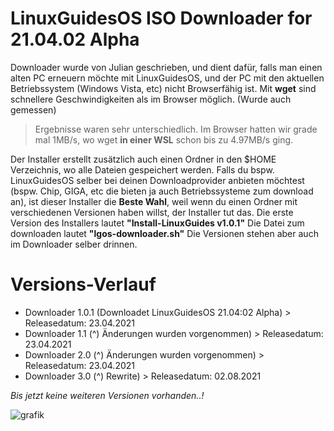 # LinuxGuidesOS ISO Downloader for 21.04.02 Alpha
Downloader wurde von Julian geschrieben, und dient dafür, falls man einen alten PC erneuern möchte mit LinuxGuidesOS, und der PC mit den aktuellen Betriebssystem (Windows Vista, etc) nicht Browserfähig ist. Mit **wget** sind schnellere Geschwindigkeiten als im Browser möglich. (Wurde auch gemessen) 
> Ergebnisse waren sehr unterschiedlich. Im Browser hatten wir grade mal 1MB/s, wo wget **in einer WSL** schon bis zu 4.97MB/s ging. 

Der Installer erstellt zusätzlich auch einen Ordner in den $HOME Verzeichnis, wo alle Dateien gespeichert werden. Falls du bspw. LinuxGuidesOS selber bei deinen Downloadprovider anbieten möchtest (bspw. Chip, GIGA, etc die bieten ja auch Betriebssysteme zum download an), ist dieser Installer die **Beste Wahl**, weil wenn du einen Ordner mit verschiedenen Versionen haben willst, der Installer tut das. Die erste Version des Installers lautet **"Install-LinuxGuides v1.0.1"**
Die Datei zum downloaden lautet **"lgos-downloader.sh"**
Die Versionen stehen aber auch im Downloader selber drinnen.

# Versions-Verlauf

- Downloader 1.0.1 (Downloadet LinuxGuidesOS 21.04:02 Alpha) > Releasedatum: 23.04.2021
- Downloader 1.1 (^) Änderungen wurden vorgenommen) > Releasedatum: 23.04.2021
- Downloader 2.0 (^) Änderungen wurden vorgenommen) > Releasedatum: 23.04.2021
- Downloader 3.0 (^) Rewrite) > Releasedatum: 02.08.2021



*Bis jetzt keine weiteren Versionen vorhanden..!*

![grafik](https://user-images.githubusercontent.com/81520713/115890937-cdfcbc00-a455-11eb-8d77-cd7773ae859f.png)
